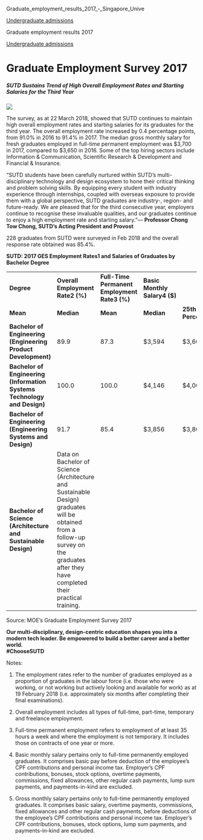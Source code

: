 Graduate_employment_results_2017_-_Singapore_Unive



[Undergraduate admissions](/admissions/undergraduate) 

Graduate employment results 2017

[Undergraduate admissions](https://www.sutd.edu.sg/admissions/undergraduate)

Graduate Employment Survey 2017
===============================

##### **SUTD Sustains Trend of High Overall Employment Rates and Starting Salaries for the Third Year**

![](https://www.sutd.edu.sg/wp-content/uploads/2025/02/info-grad-admissions-2017.png?w=1024)


The survey, as at 22 March 2018, showed that SUTD continues to maintain high overall employment rates and starting salaries for its graduates for the third year. The overall employment rate increased by 0.4 percentage points, from 91.0% in 2016 to 91.4% in 2017. The median gross monthly salary for fresh graduates employed in full-time permanent employment was $3,700 in 2017, compared to $3,650 in 2016. Some of the top hiring sectors include Information & Communication, Scientific Research & Development and Financial & Insurance.



“SUTD students have been carefully nurtured within SUTD’s multi-disciplinary technology and design ecosystem to hone their critical thinking and problem solving skills. By equipping every student with industry experience through internships, coupled with overseas exposure to provide them with a global perspective, SUTD graduates are industry-, region- and future-ready. We are pleased that for the third consecutive year, employers continue to recognise these invaluable qualities, and our graduates continue to enjoy a high employment rate and starting salary.”—​ **Professor Chong Tow Chong, SUTD’s Acting President and Provost**



228 graduates from SUTD were surveyed in Feb 2018 and the overall response rate obtained was 85.4%.



**SUTD: 2017 GES Employment Rates1 and Salaries of Graduates by Bachelor Degree**



|  |  |  |  |  |  |  |  |  |
| --- | --- | --- | --- | --- | --- | --- | --- | --- |
| **Degree** | **Overall Employment  Rate2 (%)** | **Full-Time Permanent Employment Rate3 (%)** | **Basic Monthly Salary4 ($)** | | **Gross Monthly Salary5 ($)** | | | |
| **Mean** | **Median** | **Mean** | **Median** | **25th Percentile** | **75th Percentile** |
| **Bachelor of Engineering (Engineering Product Development)** | 89.9 | 87.3 | $3,594 | $3,600 | $3,638 | $3,600 | $3,450 | $3,800 |
| **Bachelor of Engineering (Information Systems Technology and Design)** | 100.0 | 100.0 | $4,146 | $4,000 | $4,175 | $4,023 | $3,600 | $4,900 |
| **Bachelor of Engineering (Engineering Systems and Design)** | 91.7 | 85.4 | $3,856 | $3,800 | $3,956 | $3,850 | $3,600 | $4,210 |
| **Bachelor of Science (Architecture and Sustainable Design)** | Data on Bachelor of Science (Architecture and Sustainable Design) graduates will be obtained from a follow-up survey on the graduates after they have completed their practical training. | | | | | | | |

Source: MOE’s Graduate Employment Survey 2017

**Our multi-disciplinary, design-centric education shapes you into a modern tech leader. Be empowered to build a better career and a better world.  
#ChooseSUTD​**

Notes:

1. The employment rates refer to the number of graduates employed as a proportion of graduates in the labour force (i.e. those who were working, or not working but actively looking and available for work) as at 19 February 2018 (i.e. approximately six months after completing their final examinations).

2. Overall employment includes all types of full-time, part-time, temporary and freelance employment.

3. Full-time permanent employment refers to employment of at least 35 hours a week and where the employment is not temporary. It includes those on contracts of one year or more.

4. Basic monthly salary pertains only to full-time permanently employed graduates. It comprises basic pay before deduction of the employee’s CPF contributions and personal income tax. Employer’s CPF contributions, bonuses, stock options, overtime payments, commissions, fixed allowances, other regular cash payments, lump sum payments, and payments-in-kind are excluded.

5. Gross monthly salary pertains only to full-time permanently employed graduates. It comprises basic salary, overtime payments, commissions, fixed allowances and other regular cash payments, before deductions of the employee’s CPF contributions and personal income tax. Employer’s CPF contributions, bonuses, stock options, lump sum payments, and payments-in-kind are excluded.

